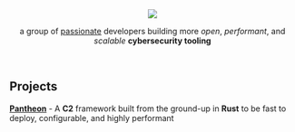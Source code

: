 <div align="center">
<img src="https://github.com/user-attachments/assets/f4db684e-8049-4fbb-8b06-4c1f04cb3aa3">
<br/>
  
<p>
a group of <u>passionate</u> developers building more <i>open</i>, <i>performant</i>, and <i>scalable</i> <b>cybersecurity tooling</b>      
</p>
</div>

<br/>

## Projects
**[Pantheon](https://github.com/machina-software/Pantheon)** - A **C2** framework built from the ground-up in **Rust** to be fast to deploy, configurable, and highly performant

